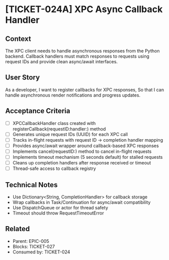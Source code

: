 # [TICKET-024A] XPC Async Callback Handler

## Context
The XPC client needs to handle asynchronous responses from the Python backend. Callback handlers must match responses to requests using request IDs and provide clean async/await interfaces.

## User Story
As a developer,
I want to register callbacks for XPC responses,
So that I can handle asynchronous render notifications and progress updates.

## Acceptance Criteria
- [ ] XPCCallbackHandler class created with registerCallback(requestID:handler:) method
- [ ] Generates unique request IDs (UUID) for each XPC call
- [ ] Tracks in-flight requests with request ID → completion handler mapping
- [ ] Provides async/await wrapper around callback-based XPC responses
- [ ] Implements cancel(requestID:) method to cancel in-flight requests
- [ ] Implements timeout mechanism (5 seconds default) for stalled requests
- [ ] Cleans up completion handlers after response received or timeout
- [ ] Thread-safe access to callback registry

## Technical Notes
- Use Dictionary<String, CompletionHandler> for callback storage
- Wrap callbacks in Task/Continuation for async/await compatibility
- Use DispatchQueue or actor for thread safety
- Timeout should throw RequestTimeoutError

## Related
- Parent: EPIC-005
- Blocks: TICKET-027
- Consumed by: TICKET-024
